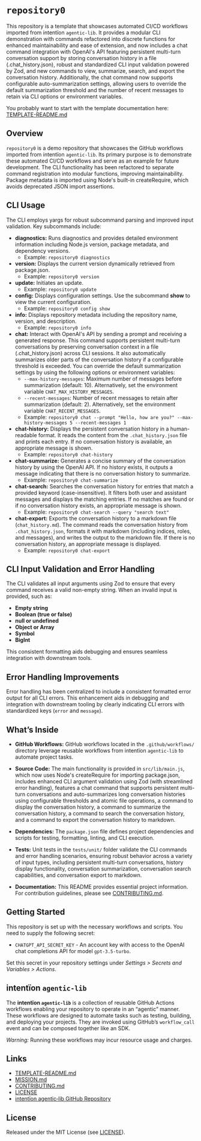 # `repository0`

This repository is a template that showcases automated CI/CD workflows imported from intentïon `agentic‑lib`. It provides a modular CLI demonstration with commands refactored into discrete functions for enhanced maintainability and ease of extension, and now includes a chat command integration with OpenAI's API featuring persistent multi-turn conversation support by storing conversation history in a file (.chat_history.json), robust and standardized CLI input validation powered by Zod, and new commands to view, summarize, search, and export the conversation history. Additionally, the chat command now supports configurable auto-summarization settings, allowing users to override the default summarization threshold and the number of recent messages to retain via CLI options or environment variables.

You probably want to start with the template documentation here: [TEMPLATE-README.md](https://github.com/xn-intenton-z2a/agentic-lib/blob/main/TEMPLATE-README.md)

## Overview

`repository0` is a demo repository that showcases the GitHub workflows imported from intentïon `agentic‑lib`. Its primary purpose is to demonstrate these automated CI/CD workflows and serve as an example for future development. The CLI functionality has been refactored to separate command registration into modular functions, improving maintainability. Package metadata is imported using Node's built-in createRequire, which avoids deprecated JSON import assertions.

## CLI Usage

The CLI employs yargs for robust subcommand parsing and improved input validation. Key subcommands include:

- **diagnostics:** Runs diagnostics and provides detailed environment information including Node.js version, package metadata, and dependency versions.
  - Example: `repository0 diagnostics`
- **version:** Displays the current version dynamically retrieved from package.json.
  - Example: `repository0 version`
- **update:** Initiates an update.
  - Example: `repository0 update`
- **config:** Displays configuration settings. Use the subcommand **show** to view the current configuration.
  - Example: `repository0 config show`
- **info:** Displays repository metadata including the repository name, version, and description.
  - Example: `repository0 info`
- **chat:** Interact with OpenAI's API by sending a prompt and receiving a generated response. This command supports persistent multi-turn conversations by preserving conversation context in a file (.chat_history.json) across CLI sessions. It also automatically summarizes older parts of the conversation history if a configurable threshold is exceeded. You can override the default summarization settings by using the following options or environment variables:
  - `--max-history-messages`: Maximum number of messages before summarization (default: 10). Alternatively, set the environment variable `CHAT_MAX_HISTORY_MESSAGES`.
  - `--recent-messages`: Number of recent messages to retain after summarization (default: 2). Alternatively, set the environment variable `CHAT_RECENT_MESSAGES`.
  - Example: `repository0 chat --prompt "Hello, how are you?" --max-history-messages 5 --recent-messages 1`
- **chat-history:** Displays the persistent conversation history in a human-readable format. It reads the content from the `.chat_history.json` file and prints each entry. If no conversation history is available, an appropriate message is shown.
  - Example: `repository0 chat-history`
- **chat-summarize:** Generates a concise summary of the conversation history by using the OpenAI API. If no history exists, it outputs a message indicating that there is no conversation history to summarize.
  - Example: `repository0 chat-summarize`
- **chat-search:** Searches the conversation history for entries that match a provided keyword (case-insensitive). It filters both user and assistant messages and displays the matching entries. If no matches are found or if no conversation history exists, an appropriate message is shown.
  - Example: `repository0 chat-search --query "search text"`
- **chat-export:** Exports the conversation history to a markdown file (`chat_history.md`). The command reads the conversation history from `.chat_history.json`, formats it with markdown (including indices, roles, and messages), and writes the output to the markdown file. If there is no conversation history, an appropriate message is displayed.
  - Example: `repository0 chat-export`

## CLI Input Validation and Error Handling

The CLI validates all input arguments using Zod to ensure that every command receives a valid non-empty string. When an invalid input is provided, such as:

- **Empty string**
- **Boolean (true or false)**
- **null or undefined**
- **Object or Array**
- **Symbol**
- **BigInt**

This consistent formatting aids debugging and ensures seamless integration with downstream tools.

## Error Handling Improvements

Error handling has been centralized to include a consistent formatted error output for all CLI errors. This enhancement aids in debugging and integration with downstream tooling by clearly indicating CLI errors with standardized keys (`error` and `message`).

## What’s Inside

- **GitHub Workflows:**
  GitHub workflows located in the `.github/workflows/` directory leverage reusable workflows from intentïon `agentic‑lib` to automate project tasks.

- **Source Code:**
  The main functionality is provided in `src/lib/main.js`, which now uses Node's createRequire for importing package.json, includes enhanced CLI argument validation using Zod (with streamlined error handling), features a chat command that supports persistent multi-turn conversations and auto-summarizes long conversation histories using configurable thresholds and atomic file operations, a command to display the conversation history, a command to summarize the conversation history, a command to search the conversation history, and a command to export the conversation history to markdown.

- **Dependencies:**
  The `package.json` file defines project dependencies and scripts for testing, formatting, linting, and CLI execution.

- **Tests:**
  Unit tests in the `tests/unit/` folder validate the CLI commands and error handling scenarios, ensuring robust behavior across a variety of input types, including persistent multi-turn conversations, history display functionality, conversation summarization, conversation search capabilities, and conversation export to markdown.

- **Documentation:**
  This README provides essential project information. For contribution guidelines, please see [CONTRIBUTING.md](./CONTRIBUTING.md).

## Getting Started

This repository is set up with the necessary workflows and scripts. You need to supply the following secret:
- `CHATGPT_API_SECRET_KEY` - An account key with access to the OpenAI chat completions API for model `gpt-3.5-turbo`.

Set this secret in your repository settings under *Settings > Secrets and Variables > Actions*.

## intentïon `agentic‑lib`

The **intentïon `agentic‑lib`** is a collection of reusable GitHub Actions workflows enabling your repository to operate in an “agentic” manner. These workflows are designed to automate tasks such as testing, building, and deploying your projects. They are invoked using GitHub’s `workflow_call` event and can be composed together like an SDK.

*Warning:* Running these workflows may incur resource usage and charges.

## Links

- [TEMPLATE-README.md](https://github.com/xn-intenton-z2a/agentic-lib/blob/main/TEMPLATE-README.md)
- [MISSION.md](./MISSION.md)
- [CONTRIBUTING.md](./CONTRIBUTING.md)
- [LICENSE](./LICENSE)
- [intentïon agentic‑lib GitHub Repository](https://github.com/xn-intenton-z2a/agentic-lib)

## License

Released under the MIT License (see [LICENSE](./LICENSE)).
